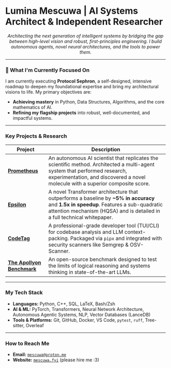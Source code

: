 # Lumina Mescuwa | AI Systems Architect & Independent Researcher

<p align="center">
  <em>Architecting the next generation of intelligent systems by bridging the gap between high-level vision and robust, first-principles engineering. I build autonomous agents, novel neural architectures, and the tools to power them.</em>
</p>

---

### 🔭 What I'm Currently Focused On

I am currently executing **Protocol Sephron**, a self-designed, intensive roadmap to deepen my foundational expertise and bring my architectural visions to life. My primary objectives are:

- **Achieving mastery** in Python, Data Structures, Algorithms, and the core mathematics of AI.
- **Refining my flagship projects** into robust, well-documented, and impactful systems.

---

### Key Projects & Research

| Project | Description |
|---|---|
| **[Prometheus](https://github.com/mescuwa/project-prometheus)** | An autonomous AI scientist that replicates the scientific method. Architected a multi-agent system that performed research, experimentation, and discovered a novel molecule with a superior composite score. |
| **[Epsilon](https://github.com/mescuwa/epsilon)** | A novel Transformer architecture that outperforms a baseline by **~5% in accuracy** and **1.5x in speedup**. Features a sub-quadratic attention mechanism (HQSA) and is detailed in a full technical whitepaper. |
| **[CodeTag](https://github.com/mescuwa/codetag)** | A professional-grade developer tool (TUI/CLI) for codebase analysis and LLM context-packing. Packaged via `pipx` and integrated with security scanners like Semgrep & OSV-Scanner. |
| **[The Apollyon Benchmark](https://github.com/mescuwa/ASI-Benchmark)** | An open-source benchmark designed to test the limits of logical reasoning and systems thinking in state-of-the-art LLMs. |

---

###  My Tech Stack

- **Languages:** Python, C++, SQL, LaTeX, Bash/Zsh
- **AI & ML:** PyTorch, Transformers, Neural Network Architecture, Autonomous Agentic Systems, NLP, Vector Databases (LanceDB)
- **Tools & Platforms:** Git, GitHub, Docker, VS Code, `pytest`, `ruff`, Tree-sitter, Overleaf

---

### How to Reach Me

- **Email:** [`mescuwa@proton.me`](mailto:mescuwa@proton.me)
- **Website:** [`mescuwa.fyi`](https://mescuwa.fyi)
(please hire me :3)
